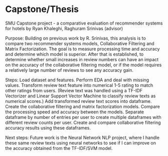 # Capstone/Thesis
SMU Capstone project - a comparative evaluation of recommender systems for hotels
by Ryan Khaleghi, Raghuram Srinivas (advisor)

Purpose:
Building on previous work by R. Srinivas, this analysis is to compare two recommender systems models, Collaborative Filtering and Matrix Factorization. The goal is to measure processing time and accuracy and determine which model is superior. After that is established, to determine whether small increases in review numbers can have an impact on the accuracy of the collaborative filtering model, or if the model requires a relatively large number of reviews to see any accuracy gain.


Steps:
Load dataset and features. 
Perform EDA and deal with missing values.
Transform review text feature into numerical 1-5 rating to match other ratings from users.
(Review text was handled using a TF-IDF Vectorizer and Linear Support Vector Machine to classify review texts as numerical scores.)
Add transformed review text scores into dataframe.
Create the collaborative filtering and matrix factorization models.
Compare the processing speed and accuracy between the models.
Separate dataframe by number of entries per user to create multiple dataframes with different review counts per user.
Create and compare collaborative filtering accuracy results using these dataframes.


Next steps:
Future work is the Neural Network NLP project, where I handle these same review texts using neural networks to see if I can improve on the accuracy obtained from the TF-IDF/SVM model.

